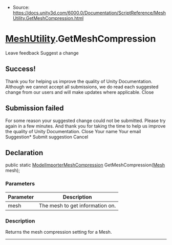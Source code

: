 * Source: https://docs.unity3d.com/6000.0/Documentation/ScriptReference/MeshUtility.GetMeshCompression.html

#  [MeshUtility](https://docs.unity3d.com/6000.0/Documentation/ScriptReference/MeshUtility.html).GetMeshCompression
Leave feedback
Suggest a change
## Success!
Thank you for helping us improve the quality of Unity Documentation. Although we cannot accept all submissions, we do read each suggested change from our users and will make updates where applicable.
Close
## Submission failed
For some reason your suggested change could not be submitted. Please <a>try again</a> in a few minutes. And thank you for taking the time to help us improve the quality of Unity Documentation.
Close
Your name Your email Suggestion* Submit suggestion
Cancel
## Declaration
public static [ModelImporterMeshCompression](https://docs.unity3d.com/6000.0/Documentation/ScriptReference/ModelImporterMeshCompression.html) GetMeshCompression([Mesh](https://docs.unity3d.com/6000.0/Documentation/ScriptReference/Mesh.html) mesh); 
### Parameters
Parameter | Description  
---|---  
mesh | The mesh to get information on.  
### Description
Returns the mesh compression setting for a Mesh.
* * *
